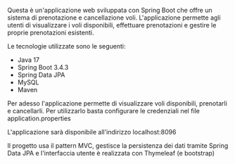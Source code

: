Questa è un'applicazione web sviluppata con Spring Boot che offre un sistema di prenotazione e cancellazione voli.
L'applicazione permette agli utenti di visualizzare i voli disponibili, effettuare prenotazioni e gestire le proprie
prenotazioni esistenti.

Le tecnologie utilizzate sono le seguenti:
  - Java 17
  - Spring Boot 3.4.3
  - Spring Data JPA
  - MySQL
  - Maven

Per adesso l'applicazione permette di visualizzare voli disponibili,
prenotarli e cancellarli. Per utilizzarlo basta configurare le credenziali
nel file application.properties

L'applicazione sarà disponibile all'indirizzo localhost:8096

Il progetto usa il pattern MVC, gestisce la persistenza dei dati tramite
Spring Data JPA e l'interfaccia utente è realizzata con Thymeleaf (e bootstrap)
